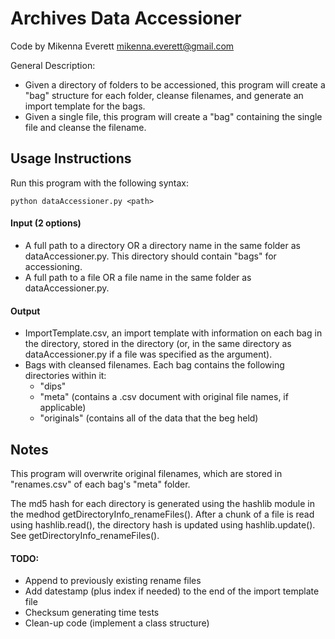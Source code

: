 Archives Data Accessioner
=========================

Code by Mikenna Everett mikenna.everett@gmail.com

General Description:
* Given a directory of folders to be accessioned, this program will create a "bag" structure for each folder, cleanse filenames, and 
	generate an import template for the bags.
* Given a single file, this program will create a "bag" containing the single file and cleanse the filename.

Usage Instructions
------------------
Run this program with the following syntax:

`python dataAccessioner.py <path>`

#### Input (2 options)
* A full path to a directory OR a directory name in the same folder as dataAccessioner.py. This directory should contain "bags" for accessioning.
* A full path to a file OR a file name in the same folder as dataAccessioner.py.

#### Output
* ImportTemplate.csv, an import template with information on each bag in the directory, stored in the directory (or, in the same directory as dataAccessioner.py if a file was specified as the argument).
* Bags with cleansed filenames. Each bag contains the following directories within it:
	* "dips"
	* "meta" (contains a .csv document with original file names, if applicable)
	* "originals" (contains all of the data that the beg held)

Notes
-----
This program will overwrite original filenames, which are stored in "renames.csv" of each bag's "meta" folder.

The md5 hash for each directory is generated using the hashlib module in the medhod getDirectoryInfo_renameFiles(). After a chunk of a file is read using 
	hashlib.read(), the directory hash is updated using hashlib.update(). See getDirectoryInfo_renameFiles().

#### TODO:
* Append to previously existing rename files
* Add datestamp (plus index if needed) to the end of the import template file
* Checksum generating time tests
* Clean-up code (implement a class structure)